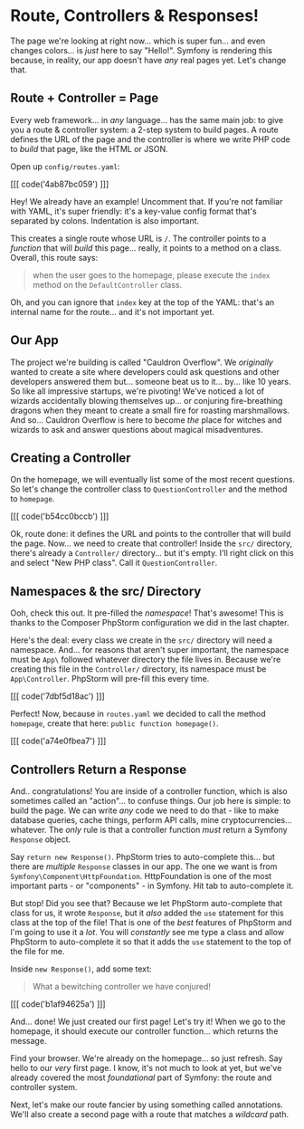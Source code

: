# Route, Controllers & Responses!

The page we're looking at right now... which is super fun... and even changes colors...
is *just* here to say "Hello!". Symfony is rendering this because, in reality, our
app doesn't have *any* real pages yet. Let's change that.

## Route + Controller = Page

Every web framework... in *any* language... has the same main job: to give you a
route & controller system: a 2-step system to build pages. A route defines the URL
of the page and the controller is where we write PHP code to *build* that page,
like the HTML or JSON.

Open up `config/routes.yaml`: 

[[[ code('4ab87bc059') ]]]

Hey! We already have an example! Uncomment that. If you're not familiar with YAML, 
it's super friendly: it's a key-value config format that's separated by colons. 
Indentation is also important.

This creates a single route whose URL is `/`. The controller points to a *function*
that will *build* this page... really, it points to a method on a class. Overall,
this route says:

> when the user goes to the homepage, please execute the `index` method on the
> `DefaultController` class.

Oh, and you can ignore that `index` key at the top of the YAML: that's an internal
name for the route... and it's not important yet.

## Our App

The project we're building is called "Cauldron Overflow". We *originally* wanted
to create a site where developers could ask questions and other developers answered
them but... someone beat us to it... by... like 10 years. So like all impressive
startups, we're pivoting! We've noticed a lot of wizards accidentally blowing
themselves up... or conjuring fire-breathing dragons when they meant to create
a small fire for roasting marshmallows. And so... Cauldron Overflow is here to
become *the* place for witches and wizards to ask and answer questions about
magical misadventures.

## Creating a Controller

On the homepage, we will eventually list some of the most recent questions. So
let's change the controller class to `QuestionController` and the method to
`homepage`.

[[[ code('b54cc0bccb') ]]]

Ok, route done: it defines the URL and points to the controller that will build
the page. Now... we need to create that controller! Inside the `src/` directory,
there's already a `Controller/` directory... but it's empty. I'll right click on
this and select "New PHP class". Call it `QuestionController`.

## Namespaces & the src/ Directory

Ooh, check this out. It pre-filled the *namespace*! That's awesome! This is
thanks to the Composer PhpStorm configuration we did in the last chapter.

Here's the deal: every class we create in the `src/` directory will need a namespace.
And... for reasons that aren't super important, the namespace must be `App\` followed
whatever directory the file lives in. Because we're creating this file in the
`Controller/` directory, its namespace must be `App\Controller`. PhpStorm will
pre-fill this every time.

[[[ code('7dbf5d18ac') ]]]

Perfect! Now, because in `routes.yaml` we decided to call the method `homepage`,
create that here: `public function homepage()`.

[[[ code('a74e0fbea7') ]]]

## Controllers Return a Response

And.. congratulations! You are inside of a controller function, which is also
sometimes called an "action"... to confuse things. Our job here is simple: to build
the page. We can write *any* code we need to do that - like to make database queries,
cache things, perform API calls, mine cryptocurrencies... whatever. The *only*
rule is that a controller function *must* return a Symfony `Response` object.

Say `return new Response()`. PhpStorm tries to auto-complete this... but there
are *multiple* `Response` classes in our app. The one we want is from
`Symfony\Component\HttpFoundation`. HttpFoundation is one of the most important
parts - or "components" - in Symfony. Hit tab to auto-complete it.

But stop! Did you see that? Because we let PhpStorm auto-complete that class for
us, it wrote `Response`, but it *also* added the `use` statement for this class at
the top of the file! That is one of the *best* features of PhpStorm and I'm going
to use it a *lot*. You will *constantly* see me type a class and allow PhpStorm
to auto-complete it so that it adds the `use` statement to the top of the file
for me.

Inside `new Response()`, add some text:

> What a bewitching controller we have conjured!

[[[ code('b1af94625a') ]]]

And... done! We just created our first page! Let's try it! When we go to the
homepage, it should execute our controller function... which returns the message.

Find your browser. We're already on the homepage... so just refresh. Say hello to
our *very* first page. I know, it's not much to look at yet, but we've already
covered the most *foundational* part of Symfony: the route and controller system.

Next, let's make our route fancier by using something called annotations. We'll
also create a second page with a route that matches a *wildcard* path.
